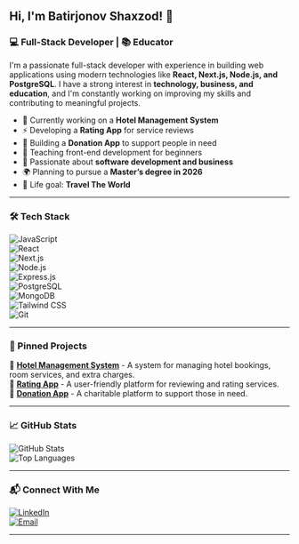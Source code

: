 ## Hi, I'm Batirjonov Shaxzod! 👋  
### 💻 Full-Stack Developer | 📚 Educator   

I'm a passionate full-stack developer with experience in building web applications using modern technologies like **React, Next.js, Node.js, and PostgreSQL**. I have a strong interest in **technology, business, and education**, and I'm constantly working on improving my skills and contributing to meaningful projects. 

- 🔭 Currently working on a **Hotel Management System**
- ⚡ Developing a **Rating App** for service reviews
- 💖 Building a **Donation App** to support people in need
- 🏫 Teaching front-end development for beginners
- 🎯 Passionate about **software development and business**
- 🌍 Planning to pursue a **Master’s degree in 2026**
- 📍 Life goal: **Travel The World**

---

### 🛠 Tech Stack  
![JavaScript](https://img.shields.io/badge/-JavaScript-F7DF1E?style=flat&logo=javascript&logoColor=black)  
![React](https://img.shields.io/badge/-React-61DAFB?style=flat&logo=react&logoColor=black)  
![Next.js](https://img.shields.io/badge/-Next.js-000000?style=flat&logo=next.js&logoColor=white)  
![Node.js](https://img.shields.io/badge/-Node.js-339933?style=flat&logo=node.js&logoColor=white)  
![Express.js](https://img.shields.io/badge/-Express.js-000000?style=flat&logo=express&logoColor=white)  
![PostgreSQL](https://img.shields.io/badge/-PostgreSQL-336791?style=flat&logo=postgresql&logoColor=white)  
![MongoDB](https://img.shields.io/badge/-MongoDB-47A248?style=flat&logo=mongodb&logoColor=white)  
![Tailwind CSS](https://img.shields.io/badge/-Tailwind_CSS-38B2AC?style=flat&logo=tailwind-css&logoColor=white)  
![Git](https://img.shields.io/badge/-Git-F05032?style=flat&logo=git&logoColor=white)  

---

### 📌 Pinned Projects  
🔹 [**Hotel Management System**](https://github.com/yourusername/hotel-management) - A system for managing hotel bookings, room services, and extra charges.  
🔹 [**Rating App**](https://github.com/yourusername/rating-app) - A user-friendly platform for reviewing and rating services.  
🔹 [**Donation App**](https://github.com/yourusername/donation-app) - A charitable platform to support those in need.  

---

### 📈 GitHub Stats  
![GitHub Stats](https://github-readme-stats.vercel.app/api?username=SHAXZODBR&show_icons=true&theme=radical)  
![Top Languages](https://github-readme-stats.vercel.app/api/top-langs/?username=SHAXZODBR&layout=compact&theme=radical)  

---

### 📬 Connect With Me  
[![LinkedIn](https://img.shields.io/badge/-LinkedIn-0A66C2?style=flat&logo=linkedin&logoColor=white)](https://linkedin.com/in/shaxzodbr)  
[![Email](https://img.shields.io/badge/-Email-D14836?style=flat&logo=gmail&logoColor=white)](mailto:shaxzodbotirjonov0@gmail.com)  

---
